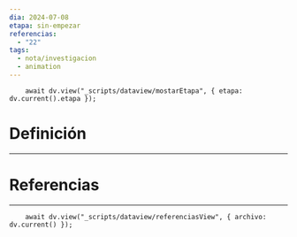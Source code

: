 ```yaml
---
dia: 2024-07-08
etapa: sin-empezar
referencias:
  - "22"
tags:
  - nota/investigacion
  - animation
---
```

```dataviewjs
	await dv.view("_scripts/dataview/mostarEtapa", { etapa: dv.current().etapa });
```
# Definición
---




# Referencias
---
```dataviewjs
	await dv.view("_scripts/dataview/referenciasView", { archivo: dv.current() });
```